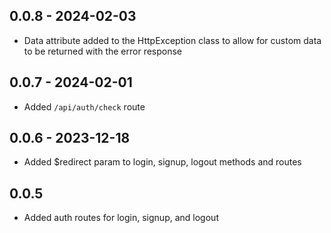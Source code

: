 ## 0.0.8 - 2024-02-03
- Data attribute added to the HttpException class 
  to allow for custom data to be returned with the error response

## 0.0.7 - 2024-02-01
- Added `/api/auth/check` route

## 0.0.6 - 2023-12-18
- Added $redirect param to login, signup, logout methods and routes

## 0.0.5
- Added auth routes for login, signup, and logout